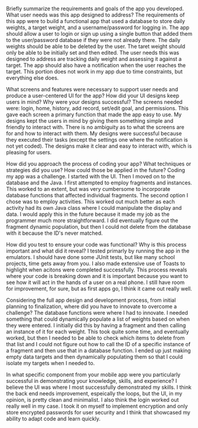 Briefly summarize the requirements and goals of the app you developed. What user needs was this app designed to address?
The requirements of this app were to build a functional app that used a database to store daily weights, a target weight, and a username/password for logging in. The app should allow a user to login or sign up using a single button that added them to the user/password database if they were not already there. The daily weights should be able to be deleted by the user. The taret weight should only be able to be initially set and then edited. The user needs this was designed to address are tracking daily weight and assessing it against a target. The app should also have a notification when the user reaches the target. This portion does not work in my app due to time constraints, but everything else does.


What screens and features were necessary to support user needs and produce a user-centered UI for the app? How did your UI designs keep users in mind? Why were your designs successful?
The screens needed were: login, home, history, add record, set/edit goal, and permissions. This gave each screen a primary function that made the app easy to use. My designs kept the users in mind by giving them something simple and friendly to interact with. There is no ambiguity as to what the screens are for and how to interact with them. My designs were successful because they executed their tasks (except the settings one where the notification is not yet coded). The designs make it clear and easy to interact with, which is pleasing for users.


How did you approach the process of coding your app? What techniques or strategies did you use? How could those be applied in the future?
Coding my app was a challenge. I started with the UI. Then I moved on to the database and the Java. I first attempted to employ fragments and instances. This worked to an extent, but was very cumbersome to incorporate database functions that affected individual fragments. The second option I chose was to employ activities. This worked out much better as each activity had its own Java class where I could manipulate the display and data. I would apply this in the future because it made my job as the programmer much more straightforward. I did eventually figure out the fragment dynamic population, but then I could not delete from the database with it because the ID's never matched.


How did you test to ensure your code was functional? Why is this process important and what did it reveal?
I tested primarly by running the app in the emulators. I should have done some JUnit tests, but like many school projects, time gets away from you. I also made extensive use of Toasts to highlight when acitons were completed successfully. This process reveals where your code is breaking down and it is important because you want to see how it will act in the hands of a user on a real phone. I still have room for improvement, for sure, but as first apps go, I think it came out really well.

Considering the full app design and development process, from initial planning to finalization, where did you have to innovate to overcome a challenge?
The database functions were where I had to innovate. I needed something that could dynamically populate a list of weights based on when they were entered. I initially did this by having a fragment and then calling an instance of it for each weight. This took quite some time, and eventually worked, but then I needed to be able to check which items to delete from that list and I could not figure out how to call the ID of a specific instance of a fragment and then use that in a database function. I ended up just making empty data targets and then dynamically populating them so that I could isolate my targets when I needed to.

In what specific component from your mobile app were you particularly successful in demonstrating your knowledge, skills, and experience?
I believe the UI was where I most successfully demonstrated my skills. I think the back end needs improvement, espeically the loops, but the UI, in my opinion, is pretty clean and minimalist. I also think the login worked out really well in my case. I took it on myself to implement encryption and only store encrypted passwords for user security and I think that showcased my ability to adapt code and learn quickly.


